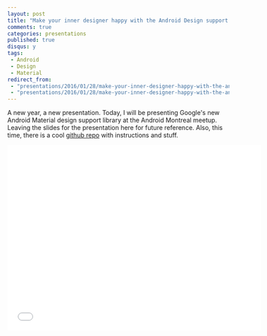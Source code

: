 ```yaml
---
layout: post
title: "Make your inner designer happy with the Android Design support library"
comments: true
categories: presentations
published: true
disqus: y
tags: 
 - Android 
 - Design 
 - Material
redirect_from: 
 - "presentations/2016/01/28/make-your-inner-designer-happy-with-the-android-design-support-library/"
 - "presentations/2016/01/28/make-your-inner-designer-happy-with-the-android-design-support-library"
---
```


A new year, a new presentation. Today, I will be presenting Google's new Android Material design support library at the Android Montreal meetup. Leaving the slides for the presentation here for future reference. Also, this time, there is a cool [github repo](https://github.com/anas-ambri/DesignSupportLibraryDemo/commits) with instructions and stuff.

<iframe src="//slides.com/anasambri/deck/embed" width="576" height="420" scrolling="no" frameborder="0" webkitallowfullscreen mozallowfullscreen allowfullscreen></iframe>
